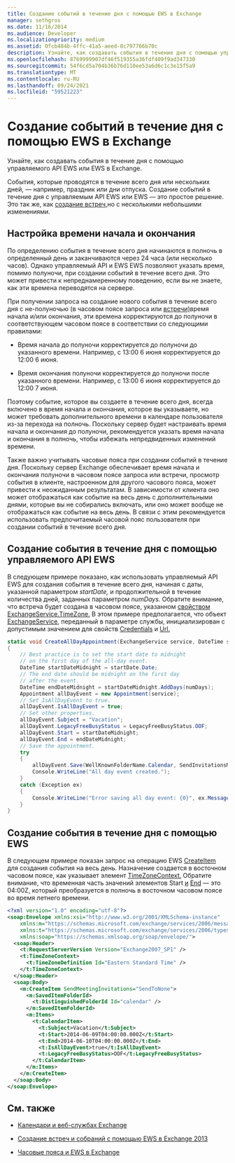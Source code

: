 ```yaml
---
title: Создание событий в течение дня с помощью EWS в Exchange
manager: sethgros
ms.date: 11/16/2014
ms.audience: Developer
ms.localizationpriority: medium
ms.assetid: 0fcb484b-4ffc-41a5-aeed-8c797766b70c
description: Узнайте, как создавать события в течение дня с помощью управляемого API EWS или EWS в Exchange.
ms.openlocfilehash: 8769999907df46f519355a36fdf409f9ad347330
ms.sourcegitcommit: 54f6cd5a704b36b76d110ee53a6d6c1c3e15f5a9
ms.translationtype: MT
ms.contentlocale: ru-RU
ms.lasthandoff: 09/24/2021
ms.locfileid: "59521223"
---
```

# <a name="create-all-day-events-by-using-ews-in-exchange"></a>Создание событий в течение дня с помощью EWS в Exchange

Узнайте, как создавать события в течение дня с помощью управляемого API EWS или EWS в Exchange.
  
События, которые проводятся в течение всего дня или нескольких дней, — например, праздник или дни отпуска. Создание событий в течение дня с управляемым API EWS или EWS — это простое решение. Это так же, как [создание встреч,](how-to-create-appointments-and-meetings-by-using-ews-in-exchange-2013.md)но с несколькими небольшими изменениями.
  
## <a name="setting-start-and-end-times"></a>Настройка времени начала и окончания

По определению события в течение всего дня начинаются в полночь в определенный день и заканчиваются через 24 часа (или несколько часов). Однако управляемый API и EWS EWS позволяют указать время, помимо полуночи, при создании событий в течение всего дня. Это может привести к непреднамеренному поведению, если вы не знаете, как эти времена переводятся на сервере.
  
При получении запроса на создание нового события в течение всего дня с не-полуночью (в часовом поясе запроса или [встречи)](time-zones-and-ews-in-exchange.md)время начала и/или окончания, эти времена корректируются до полуночи в соответствующем часовом поясе в соответствии со следующими правилами:
  
- Время начала до полуночи корректируется до полуночи до указанного времени. Например, с 13:00 6 июня корректируется до 12:00 6 июня.
    
- Время окончания полуночи корректируется до полуночи после указанного времени. Например, с 13:00 6 июня корректируется до 12:00 7 июня.
    
Поэтому событие, которое вы создаете в течение всего дня, всегда включено в время начала и окончания, которое вы указываете, но может требовать дополнительного времени в календаре пользователя из-за перехода на полночь. Поскольку сервер будет настраивать время начала и окончания до полуночи, рекомендуется указать время начала и окончания в полночь, чтобы избежать непредвиденных изменений времени.
  
Также важно учитывать часовые пояса при создании событий в течение дня. Поскольку сервер Exchange обеспечивает время начала и окончания полуночи в часовом поясе запроса или встречи, просмотр события в клиенте, настроенном для другого часового пояса, может привести к неожиданным результатам. В зависимости от клиента оно может отображаться как событие на весь день с дополнительными днями, которые вы не собирались включать, или оно может вообще не отображаться как событие на весь день. В связи с этим рекомендуется использовать предпочитаемый часовой пояс пользователя при создании событий в течение всего дня.
  
## <a name="create-an-all-day-event-by-using-the-ews-managed-api"></a>Создание события в течение дня с помощью управляемого API EWS

В следующем примере показано, как использовать управляемый API EWS для создания события в течение всего дня, начиная с даты, указанной параметром _startDate,_ и продолжительной в течение количества дней, заданных параметром _numDays._ Обратите внимание, что встреча будет создана в часовом поясе, указанном [свойством ExchangeService.TimeZone.](https://msdn.microsoft.com/library/microsoft.exchange.webservices.data.exchangeservice.timezone%28v=exchg.80%29.aspx) В этом примере предполагается, что  объект [ExchangeService,](https://msdn.microsoft.com/library/microsoft.exchange.webservices.data.exchangeservice%28v=exchg.80%29.aspx) переданный в параметре службы, инициализирован с допустимым значением для свойств [Credentials](https://msdn.microsoft.com/library/microsoft.exchange.webservices.data.exchangeservicebase.credentials%28v=exchg.80%29.aspx) и [Url.](https://msdn.microsoft.com/library/microsoft.exchange.webservices.data.exchangeservice.url%28v=exchg.80%29.aspx) 
  
```cs
static void CreateAllDayAppointment(ExchangeService service, DateTime startDate, int numDays)
{
    // Best practice is to set the start date to midnight
    // on the first day of the all-day event.
    DateTime startDateMidnight = startDate.Date;
    // The end date should be midnight on the first day
    // after the event.
    DateTime endDateMidnight = startDateMidnight.AddDays(numDays);
    Appointment allDayEvent = new Appointment(service);
    // Set IsAllDayEvent to true.
    allDayEvent.IsAllDayEvent = true;
    // Set other properties.
    allDayEvent.Subject = "Vacation";
    allDayEvent.LegacyFreeBusyStatus = LegacyFreeBusyStatus.OOF;
    allDayEvent.Start = startDateMidnight;
    allDayEvent.End = endDateMidnight;
    // Save the appointment.
    try
    {
        allDayEvent.Save(WellKnownFolderName.Calendar, SendInvitationsMode.SendToNone);
        Console.WriteLine("All day event created.");
    }
    catch (Exception ex)
    {
        Console.WriteLine("Error saving all day event: {0}", ex.Message);
    }
}
```

## <a name="create-an-all-day-event-by-using-ews"></a>Создание события в течение дня с помощью EWS

В следующем примере показан запрос на операцию EWS [CreateItem](https://msdn.microsoft.com/library/78a52120-f1d0-4ed7-8748-436e554f75b6%28Office.15%29.aspx) для создания события на весь день. Назначение создается в восточном часовом поясе, как указывает элемент [TimeZoneContext.](https://msdn.microsoft.com/library/573c462b-aa1d-4ba0-8852-e3f48b26873b%28Office.15%29.aspx) Обратите внимание, что временная часть значений элементов Start [и](https://msdn.microsoft.com/library/7cfe9979-c893-4f9b-b3a1-8f9e17515a4b%28Office.15%29.aspx) [End](https://msdn.microsoft.com/library/72329821-32ff-495d-b6e5-fdc011003c2e%28Office.15%29.aspx) — это 04:00Z, который преобразуется в полночь в восточном часовом поясе во время летнего времени. 
  
```XML
<?xml version="1.0" encoding="utf-8"?>
<soap:Envelope xmlns:xsi="http://www.w3.org/2001/XMLSchema-instance" 
    xmlns:m="https://schemas.microsoft.com/exchange/services/2006/messages" 
    xmlns:t="https://schemas.microsoft.com/exchange/services/2006/types" 
    xmlns:soap="https://schemas.xmlsoap.org/soap/envelope/">
  <soap:Header>
    <t:RequestServerVersion Version="Exchange2007_SP1" />
    <t:TimeZoneContext>
      <t:TimeZoneDefinition Id="Eastern Standard Time" />
    </t:TimeZoneContext>
  </soap:Header>
  <soap:Body>
    <m:CreateItem SendMeetingInvitations="SendToNone">
      <m:SavedItemFolderId>
        <t:DistinguishedFolderId Id="calendar" />
      </m:SavedItemFolderId>
      <m:Items>
        <t:CalendarItem>
          <t:Subject>Vacation</t:Subject>
          <t:Start>2014-06-09T04:00:00.000Z</t:Start>
          <t:End>2014-06-10T04:00:00.000Z</t:End>
          <t:IsAllDayEvent>true</t:IsAllDayEvent>
          <t:LegacyFreeBusyStatus>OOF</t:LegacyFreeBusyStatus>
        </t:CalendarItem>
      </m:Items>
    </m:CreateItem>
  </soap:Body>
</soap:Envelope>
```

## <a name="see-also"></a>См. также


- [Календари и веб-службах Exchange](calendars-and-ews-in-exchange.md)
    
- [Создание встреч и собраний с помощью EWS в Exchange 2013](how-to-create-appointments-and-meetings-by-using-ews-in-exchange-2013.md)
    
- [Часовые пояса и EWS в Exchange](time-zones-and-ews-in-exchange.md)
    

